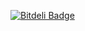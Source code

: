 [![Bitdeli Badge](https://d2weczhvl823v0.cloudfront.net/pedro-andrade-inpe/ca/trend.png)](https://bitdeli.com/free "Bitdeli Badge")
